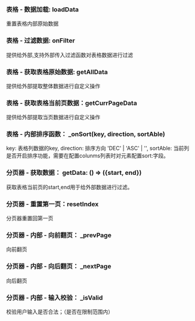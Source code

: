 ### 表格 - 数据加载: loadData
重置表格内部原始数据

### 表格 - 过滤数据: onFilter

提供给外部,支持外部传入过滤函数对表格数据进行过滤

### 表格 - 获取表格原始数据: getAllData

提供给外部提取整体数据进行自定义操作

### 表格 - 获取表格当前页数据：getCurrPageData

提供给外部提取当页数据进行自定义操作

### 表格 - 内部排序函数： _onSort(key, direction, sortAble)
key: 表格列数据的key,
direction: 排序方向 'DEC' | 'ASC' | '',
sortAble: 当前列是否开启排序功能，需要在配置colunms列表时对元素配置sort:字段。

### 分页器 - 获取数据： getData: () => ({start, end})
获取表格当前页的start,end用于给外部数据进行过滤。

### 分页器 - 重置第一页：resetIndex
分页器重置回第一页

### 分页器 - 内部 - 向前翻页： _prevPage
向前翻页

### 分页器 - 内部 - 向后翻页： _nextPage
向后翻页

### 分页器 - 内部 - 输入校验： _isValid
校验用户输入是否合法；（是否在限制范围内）




